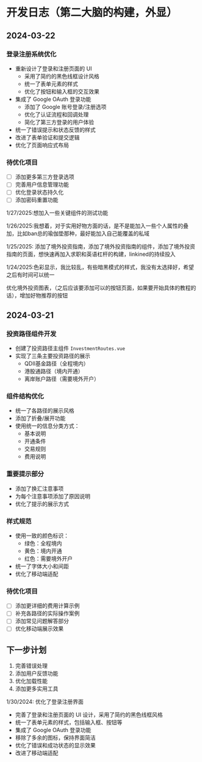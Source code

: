 # 开发日志（第二大脑的构建，外显）

## 2024-03-22

### 登录注册系统优化
- 重新设计了登录和注册页面的 UI
  - 采用了简约的黑色线框设计风格
  - 统一了表单元素的样式
  - 优化了按钮和输入框的交互效果
- 集成了 Google OAuth 登录功能
  - 添加了 Google 账号登录/注册选项
  - 优化了认证流程和回调处理
  - 简化了第三方登录的用户体验
- 统一了错误提示和状态反馈的样式
- 改进了表单验证和提交逻辑
- 优化了页面响应式布局

### 待优化项目
- [ ] 添加更多第三方登录选项
- [ ] 完善用户信息管理功能
- [ ] 优化登录状态持久化
- [ ] 添加密码重置功能

1/27/2025:想加入一些关键组件的测试功能

1/26/2025:我想着，对于实用好物方面的话，是不是能加入一些个人属性的叠加，比如ban总的瑜伽垫那种，最好能加入自己能覆盖的私域

1/25/2025: 添加了境外投资指南，添加了境外投资指南的组件，添加了境外投资指南的页面，想快速再加入求职和英语杠杆的构建，linkined的持续投入


1/24/2025:色彩显示，我比较乱，有些暗黑模式的样式，我没有太选择好，希望之后有时间可以统一


优化境外投资图表，（之后应该要添加可以的按钮页面，如果要开始具体的教程的话），增加好物推荐的按钮



## 2024-03-21

### 投资路径组件开发
- 创建了投资路径主组件 `InvestmentRoutes.vue`
- 实现了三条主要投资路径的展示
  - QDII基金路径（全程境内）
  - 港股通路径（境内开通）
  - 离岸账户路径（需要境外开户）

### 组件结构优化
- 统一了各路径的展示风格
- 添加了折叠/展开功能
- 使用统一的信息分类方式：
  - 基本说明
  - 开通条件
  - 交易规则
  - 费用说明

### 重要提示部分
- 添加了换汇注意事项
- 为每个注意事项添加了原因说明
- 优化了提示的展示方式

### 样式规范
- 使用一致的颜色标识：
  - 绿色：全程境内
  - 黄色：境内开通
  - 红色：需要境外开户
- 统一了字体大小和间距
- 优化了移动端适配

### 待优化项目
- [ ] 添加更详细的费用计算示例
- [ ] 补充各路径的实际操作案例
- [ ] 添加常见问题解答部分
- [ ] 优化移动端展示效果

## 下一步计划
1. 完善错误处理
2. 添加用户反馈功能
3. 优化加载性能
4. 添加更多实用工具

1/30/2024: 优化了登录注册界面
- 完善了登录和注册页面的 UI 设计，采用了简约的黑色线框风格
- 统一了表单元素的样式，包括输入框、按钮等
- 集成了 Google OAuth 登录功能
- 移除了多余的图标，保持界面简洁
- 优化了错误和成功状态的显示效果
- 改进了移动端适配 